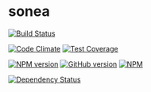 sonea
=====

[![Build Status](https://travis-ci.org/Naxmeify/sonea.svg?branch=master)](https://travis-ci.org/Naxmeify/sonea)

[![Code Climate](https://codeclimate.com/github/Naxmeify/sonea.png)](https://codeclimate.com/github/Naxmeify/sonea)
[![Test Coverage](https://codeclimate.com/github/Naxmeify/sonea/badges/coverage.svg)](https://codeclimate.com/github/Naxmeify/sonea)

[![NPM version](https://badge.fury.io/js/sonea.svg)](http://badge.fury.io/js/sonea)
[![GitHub version](https://badge.fury.io/gh/Naxmeify/sonea.png)](http://badge.fury.io/gh/Naxmeify%2Fsonea)
[![NPM](https://nodei.co/npm/sonea.png?downloads=true&stars=true)](https://nodei.co/npm/sonea/)

[![Dependency Status](https://gemnasium.com/Naxmeify/sonea.svg)](https://gemnasium.com/Naxmeify/sonea)


